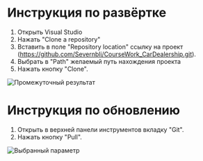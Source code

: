 # Инструкция по развёртке
1. Открыть Visual Studio
2. Нажать "Clone a repository"
3. Вставить в поле "Repository location" ссылку на проект (https://github.com/Severnbli/CourseWork_CarDealership.git).
4. Выбрать в "Path" желаемый путь нахождения проекта
5. Нажать кнопку "Clone".

![Промежуточный результат](https://github.com/Severnbli/CourseWork_CarDealership/assets/117062378/dff371d2-b359-4856-b897-6a934d985792)

# Инструкция по обновлению
1. Открыть в верхней панели инструментов вкладку "Git".
2. Нажать кнопку "Pull".

![Выбранный параметр](https://github.com/Severnbli/CourseWork_CarDealership/assets/117062378/78ca0a60-0067-4fb3-8ce4-7f4897fc9570)
